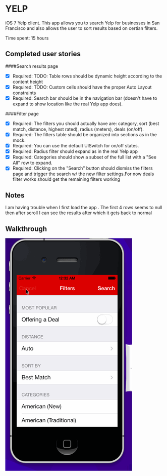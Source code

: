 YELP
====

iOS 7 Yelp client. This app allows you to search  Yelp for businesses in San Francisco and also allows the user to sort results based on certian filters.

Time spent: 15 hours

Completed user stories
-

####Search results page
 * [x] Required: TODO: Table rows should be dynamic height according to the content height
 * [x] Required: TODO: Custom cells should have the proper Auto Layout constraints
 * [x] Required: Search bar should be in the navigation bar (doesn't have to expand to show location like the real Yelp app does).

####Filter page
 * [x] Required: The filters you should actually have are: category, sort (best match, distance, highest rated), radius (meters), deals (on/off).
 * [x] Required: The filters table should be organized into sections as in the mock.
 * [x] Required: You can use the default UISwitch for on/off states.
 * [x] Required: Radius filter should expand as in the real Yelp app
 * [x] Required: Categories should show a subset of the full list with a "See All" row to expand.
 * [x] Required: Clicking on the "Search" button should dismiss the filters page and trigger the search w/ the new filter settings.For now deals filter works should get the remaining filters working

Notes
-
 I am having trouble when I first load the app . The first 4 rows seems to null then after scroll I can see the results after which it gets back to normal

Walkthrough
-
![Demo](yelp.gif)
